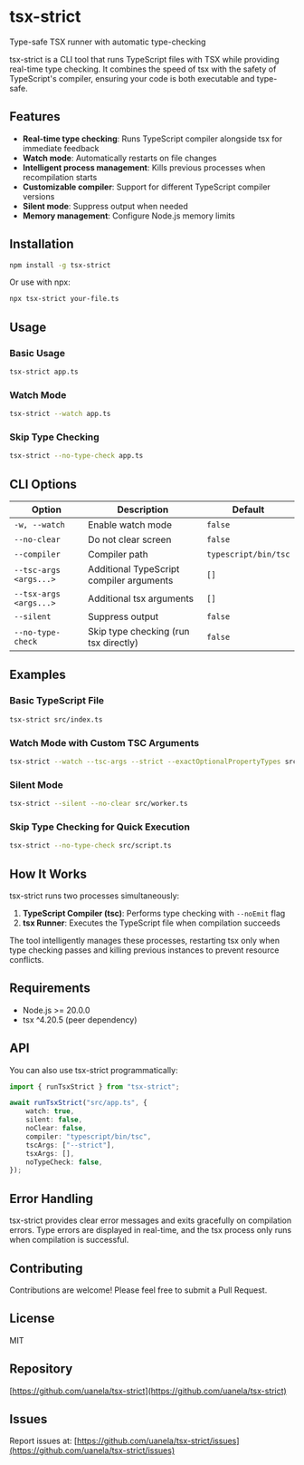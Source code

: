 # tsx-strict

Type-safe TSX runner with automatic type-checking

tsx-strict is a CLI tool that runs TypeScript files with TSX while providing real-time type checking. It combines the speed of tsx with the safety of TypeScript's compiler, ensuring your code is both executable and type-safe.

## Features

- **Real-time type checking**: Runs TypeScript compiler alongside tsx for immediate feedback
- **Watch mode**: Automatically restarts on file changes
- **Intelligent process management**: Kills previous processes when recompilation starts
- **Customizable compiler**: Support for different TypeScript compiler versions
- **Silent mode**: Suppress output when needed
- **Memory management**: Configure Node.js memory limits

## Installation

```bash
npm install -g tsx-strict
```

Or use with npx:

```bash
npx tsx-strict your-file.ts
```

## Usage

### Basic Usage

```bash
tsx-strict app.ts
```

### Watch Mode

```bash
tsx-strict --watch app.ts
```

### Skip Type Checking

```bash
tsx-strict --no-type-check app.ts
```

## CLI Options

| Option                 | Description                              | Default              |
| ---------------------- | ---------------------------------------- | -------------------- |
| `-w, --watch`          | Enable watch mode                        | `false`              |
| `--no-clear`           | Do not clear screen                      | `false`              |
| `--compiler`           | Compiler path                            | `typescript/bin/tsc` |
| `--tsc-args <args...>` | Additional TypeScript compiler arguments | `[]`                 |
| `--tsx-args <args...>` | Additional tsx arguments                 | `[]`                 |
| `--silent`             | Suppress output                          | `false`              |
| `--no-type-check`      | Skip type checking (run tsx directly)    | `false`              |

## Examples

### Basic TypeScript File

```bash
tsx-strict src/index.ts
```

### Watch Mode with Custom TSC Arguments

```bash
tsx-strict --watch --tsc-args --strict --exactOptionalPropertyTypes src/app.ts
```

### Silent Mode

```bash
tsx-strict --silent --no-clear src/worker.ts
```

### Skip Type Checking for Quick Execution

```bash
tsx-strict --no-type-check src/script.ts
```

## How It Works

tsx-strict runs two processes simultaneously:

1. **TypeScript Compiler (tsc)**: Performs type checking with `--noEmit` flag
2. **tsx Runner**: Executes the TypeScript file when compilation succeeds

The tool intelligently manages these processes, restarting tsx only when type checking passes and killing previous instances to prevent resource conflicts.

## Requirements

- Node.js >= 20.0.0
- tsx ^4.20.5 (peer dependency)

## API

You can also use tsx-strict programmatically:

```typescript
import { runTsxStrict } from "tsx-strict";

await runTsxStrict("src/app.ts", {
    watch: true,
    silent: false,
    noClear: false,
    compiler: "typescript/bin/tsc",
    tscArgs: ["--strict"],
    tsxArgs: [],
    noTypeCheck: false,
});
```

## Error Handling

tsx-strict provides clear error messages and exits gracefully on compilation errors. Type errors are displayed in real-time, and the tsx process only runs when compilation is successful.

## Contributing

Contributions are welcome! Please feel free to submit a Pull Request.

## License

MIT

## Repository

[https://github.com/uanela/tsx-strict](https://github.com/uanela/tsx-strict)

## Issues

Report issues at: [https://github.com/uanela/tsx-strict/issues](https://github.com/uanela/tsx-strict/issues)
